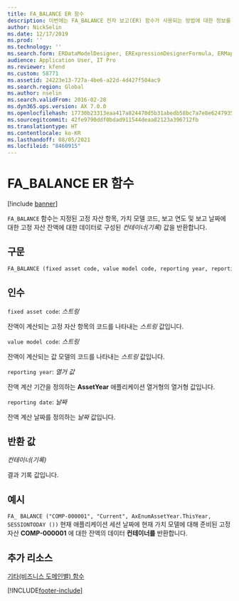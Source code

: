 ```yaml
---
title: FA_BALANCE ER 함수
description: 이번에는 FA_BALANCE 전자 보고(ER) 함수가 사용되는 방법에 대한 정보를 제공합니다.
author: NickSelin
ms.date: 12/17/2019
ms.prod: ''
ms.technology: ''
ms.search.form: ERDataModelDesigner, ERExpressionDesignerFormula, ERMappedFormatDesigner, ERModelMappingDesigner
audience: Application User, IT Pro
ms.reviewer: kfend
ms.custom: 58771
ms.assetid: 24223e13-727a-4be6-a22d-4d427f504ac9
ms.search.region: Global
ms.author: nselin
ms.search.validFrom: 2016-02-28
ms.dyn365.ops.version: AX 7.0.0
ms.openlocfilehash: 17730b23313eaa417a824470d5b31abedb58bc7a7e8e62479358378b708b99e4
ms.sourcegitcommit: 42fe9790ddf0bdad911544deaa82123a396712fb
ms.translationtype: HT
ms.contentlocale: ko-KR
ms.lasthandoff: 08/05/2021
ms.locfileid: "8460915"
---
```

# <a name="fa_balance-er-function"></a>FA_BALANCE ER 함수

[!include [banner](../includes/banner.md)]

`FA_BALANCE` 함수는 지정된 고정 자산 항목, 가치 모델 코드, 보고 연도 및 보고 날짜에 대한 고정 자산 잔액에 대한 데이터로 구성된 *컨테이너(기록)* 값을 반환합니다.

## <a name="syntax"></a>구문

```vb
FA_BALANCE (fixed asset code, value model code, reporting year, reporting date)
```

## <a name="arguments"></a>인수

`fixed asset code`: *스트링*

잔액이 계산되는 고정 자산 항목의 코드를 나타내는 *스트링* 값입니다.

`value model code`: *스트링*

잔액이 계산되는 값 모델의 코드를 나타내는 *스트링* 값입니다.

`reporting year`: *열거 값*

잔액 계산 기간을 정의하는 **AssetYear** 애플리케이션 열거형의 열거형 값입니다.

`reporting date`: *날짜*

잔액 계산 날짜를 정의하는 *날짜* 값입니다.

## <a name="return-values"></a>반환 값

*컨테이너(기록)*

결과 기록 값입니다.

## <a name="example"></a>예시

`FA_ BALANCE ("COMP-000001", "Current", AxEnumAssetYear.ThisYear, SESSIONTODAY ())` 현재 애플리케이션 세션 날짜에 현재 가치 모델에 대해 준비된 고정 자산 **COMP-000001** 에 대한 잔액의 데이터 **컨테이너를** 반환합니다.

## <a name="additional-resources"></a>추가 리소스

[기타(비즈니스 도메인별) 함수](er-functions-category-other.md)


[!INCLUDE[footer-include](../../../includes/footer-banner.md)]